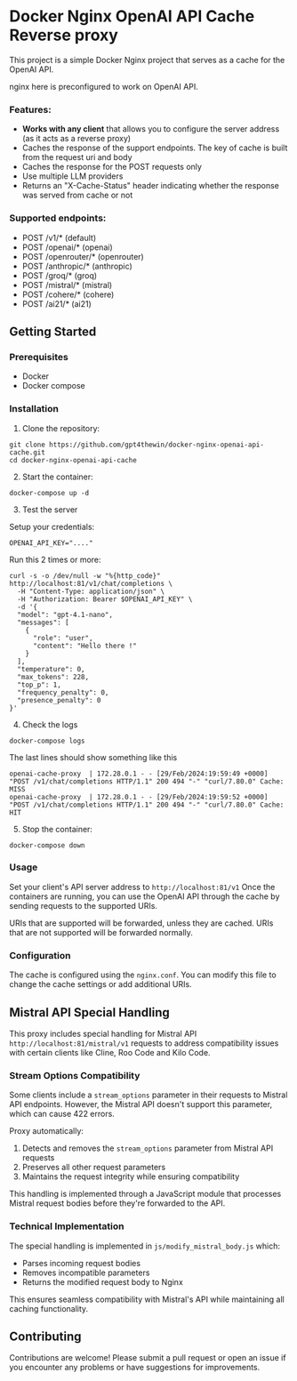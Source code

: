 # Docker Nginx OpenAI API Cache Reverse proxy

This project is a simple Docker Nginx project that serves as a cache for the OpenAI API.

nginx here is preconfigured to work on OpenAI API.

### Features:

- **Works with any client** that allows you to configure the server address (as it acts as a reverse proxy)
- Caches the response of the support endpoints. The key of cache is built from the request uri and body
- Caches the response for the POST requests only
- Use multiple LLM providers
- Returns an "X-Cache-Status" header indicating whether the response was served from cache or not

### Supported endpoints:

- POST /v1/* (default)
- POST /openai/* (openai)
- POST /openrouter/* (openrouter)
- POST /anthropic/* (anthropic)
- POST /groq/* (groq)
- POST /mistral/* (mistral)
- POST /cohere/* (cohere)
- POST /ai21/* (ai21)

## Getting Started

### Prerequisites

- Docker
- Docker compose

### Installation

1. Clone the repository:

```
git clone https://github.com/gpt4thewin/docker-nginx-openai-api-cache.git
cd docker-nginx-openai-api-cache
```

2. Start the container:

```
docker-compose up -d
```

3. Test the server

Setup your credentials:
```
OPENAI_API_KEY="...."
```

Run this 2 times or more:
```
curl -s -o /dev/null -w "%{http_code}" http://localhost:81/v1/chat/completions \
  -H "Content-Type: application/json" \
  -H "Authorization: Bearer $OPENAI_API_KEY" \
  -d '{
  "model": "gpt-4.1-nano",
  "messages": [
    {
      "role": "user",
      "content": "Hello there !"
    }
  ],
  "temperature": 0,
  "max_tokens": 228,
  "top_p": 1,
  "frequency_penalty": 0,
  "presence_penalty": 0
}'
```

4. Check the logs

```
docker-compose logs
```

The last lines should show something like this
```
openai-cache-proxy  | 172.28.0.1 - - [29/Feb/2024:19:59:49 +0000] "POST /v1/chat/completions HTTP/1.1" 200 494 "-" "curl/7.80.0" Cache: MISS
openai-cache-proxy  | 172.28.0.1 - - [29/Feb/2024:19:59:52 +0000] "POST /v1/chat/completions HTTP/1.1" 200 494 "-" "curl/7.80.0" Cache: HIT
```

5. Stop the container:

```
docker-compose down
```

### Usage

Set your client's API server address to `http://localhost:81/v1`
Once the containers are running, you can use the OpenAI API through the cache by sending requests to the supported URIs.

URIs that are supported will be forwarded, unless they are cached.
URIs that are not supported will be forwarded normally.

### Configuration

The cache is configured using the `nginx.conf`. You can modify this file to change the cache settings or add additional URIs.

## Mistral API Special Handling

This proxy includes special handling for Mistral API `http://localhost:81/mistral/v1` requests to address compatibility issues with certain clients like Cline, Roo Code and Kilo Code.

### Stream Options Compatibility

Some clients include a `stream_options` parameter in their requests to Mistral API endpoints. However, the Mistral API doesn't support this parameter, which can cause 422 errors.

Proxy automatically:
1. Detects and removes the `stream_options` parameter from Mistral API requests
2. Preserves all other request parameters
3. Maintains the request integrity while ensuring compatibility

This handling is implemented through a JavaScript module that processes Mistral request bodies before they're forwarded to the API.

### Technical Implementation

The special handling is implemented in `js/modify_mistral_body.js` which:
- Parses incoming request bodies
- Removes incompatible parameters
- Returns the modified request body to Nginx

This ensures seamless compatibility with Mistral's API while maintaining all caching functionality.

## Contributing

Contributions are welcome! Please submit a pull request or open an issue if you encounter any problems or have suggestions for improvements.
